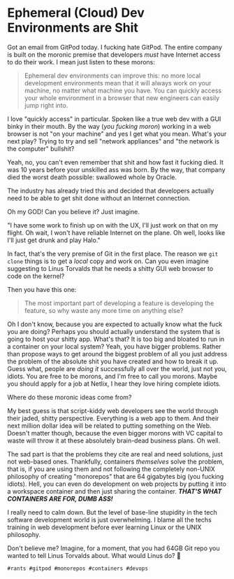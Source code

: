 # Ephemeral (Cloud) Dev Environments are Shit

Got an email from GitPod today. I fucking hate GitPod. The entire
company is built on the moronic premise that developers *must* have
Internet access to do their work. I mean just listen to these morons:

> Ephemeral dev environments can improve this: no more local development
> environments mean that it will always work on your machine, no matter
> what machine you have. You can quickly access your whole environment
> in a browser that new engineers can easily jump right into.

I love "quickly access" in particular. Spoken like a true web dev with a
GUI binky in their mouth. By the way (*you fucking moron*) working in a
web browser is not "on your machine" and yes I get what you mean. What's
your next play? Trying to try and sell "network appliances" and "the
network is the computer" bullshit?

Yeah, no, you can't even remember that shit and how fast it fucking
died. It was 10 years before your unskilled ass was born. By the way,
that company died the worst death possible: swallowed whole by
Oracle.

The industry has already tried this and decided that developers actually
need to be able to get shit done without an Internet connection. 

Oh my GOD! Can you believe it? Just imagine.

"I have some work to finish up on with the UX, I'll just work on that on
my flight. Oh wait, I won't have reliable Internet on the plane. Oh
well, looks like I'll just get drunk and play Halo."

In fact, that's the very premise of Git in the first place. The reason
we `git clone` things is to get a *local* copy and work on. Can you even
imagine suggesting to Linus Torvalds that he needs a shitty GUI web
browser to code on the kernel?

Then you have this one:

> The most important part of developing a feature is developing the
> feature, so why waste any more time on anything else?

Oh I don't know, because you are expected to actually know what the fuck
you are doing? Perhaps you should actually understand the system that is
going to host your shitty app. What's that? It is too big and bloated to
run in a container on your local system? Yeah, you have bigger problems.
Rather than propose ways to get around the biggest problem of all you
just address the problem of the absolute shit you have created and how
to break it up. Guess what, people are *doing it* successfully all over
the world, just not you, idiots. You are free to be morons, and I'm free
to call you morons. Maybe you should apply for a job at Netlix, I hear
they love hiring complete idiots.

Where do these moronic ideas come from?

My best guess is that script-kiddy web developers see the world through
their jaded, shitty perspective. Everything is a web app to them. And
their next million dollar idea will be related to putting something on
the Web. Doesn't matter though, because the even bigger morons with VC
capital to waste will throw it at these absolutely brain-dead business
plans. Oh well.

The sad part is that the problems they cite are real and need solutions,
just not web-based ones. Thankfully, containers *themselves* solve the
problem, that is, if you are using them and not following the completely
non-UNIX philosophy of creating "monorepos" that are 64 gigabytes big
(you fucking idiots). Hell, you can even do development on web projects
by putting it into a workspace container and then just sharing the
container. ***THAT'S WHAT CONTAINERS ARE FOR, DUMB ASS!***

I really need to calm down. But the level of base-line stupidity in the
tech software development world is just overwhelming. I blame all the
techs training in web development before ever learning Linux or the
UNIX philosophy.

Don't believe me? Imagine, for a moment, that you had 64GB Git repo you
wanted to tell Linus Torvalds about. What would Linus do? 🖕

    #rants #gitpod #monorepos #containers #devops
